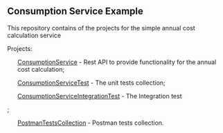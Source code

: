 <h2>Consumption Service Example</h2>

<p>This repository contains of the projects for the simple annual cost calculation service</p>
<p>Projects:
  <ul><a href='https://github.com/MikhailRogachev/ConsumptionServiceExample/tree/dsp-master/ConsumptionService'>ConsumptionService</a> - Rest API to provide functionality for the annual cost calculation;</ul>
  <ul><a href='https://github.com/MikhailRogachev/ConsumptionServiceExample/tree/dsp-master/ConsumptionServiceTest'>ConsumptionServiceTest</a> - The unit tests collection;</ul>
  <ul><a href='https://github.com/MikhailRogachev/ConsumptionServiceExample/tree/dsp-master/ConsumptionServiceIntegrationTest'>ConsumptionServiceIntegrationTest</a> - 
  The Integration test</ul>;
  <ul><a href='https://github.com/MikhailRogachev/ConsumptionServiceExample/tree/dsp-master/PostmanTestsCollection'>PostmanTestsCollection</a> - Postman tests collection.</ul>    
</p>
